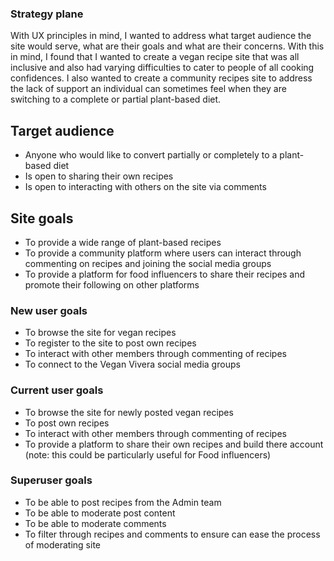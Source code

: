### Strategy plane

With UX principles in mind, I wanted to address what target audience the site would serve, what are their goals and what are their concerns. With this in mind, I found that I wanted to create a vegan recipe site that was all inclusive and also had varying difficulties to cater to people of all cooking confidences. I also wanted to create a community recipes site to address the lack of support an individual can sometimes feel when they are switching to a complete or partial plant-based diet.

## Target audience

* Anyone who would like to convert partially or completely to a plant-based diet
* Is open to sharing their own recipes
* Is open to interacting with others on the site via comments

## Site goals 

* To provide a wide range of plant-based recipes
* To provide a community platform where users can interact through commenting on recipes and joining the social media groups
* To provide a platform for food influencers to share their recipes and promote their following on other platforms

### New user goals

* To browse the site for vegan recipes
* To register to the site to post own recipes
* To interact with other members through commenting of recipes
* To connect to the Vegan Vivera social media groups

### Current user goals

* To browse the site for newly posted vegan recipes
* To post own recipes
* To interact with other members through commenting of recipes
* To provide a platform to share their own recipes and build there account (note: this could be particularly useful for Food influencers)

### Superuser goals

* To be able to post recipes from the Admin team
* To be able to moderate post content
* To be able to moderate comments
* To filter through recipes and comments to ensure can ease the process of moderating site
